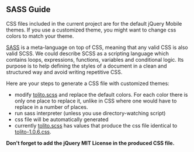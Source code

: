 ## SASS Guide

CSS files included in the current project  are for the default jQuery Mobile themes. If you use a customized theme, you might want to change css colors to match your theme.

[SASS](http://sass-lang.com/ "SASS") is a meta-language on top of CSS, meaning that any valid CSS is also valid SCSS. We could describe SCSS as a scripting language which contains loops, expressions, functions, variables and conditional logic. Its purpose is to help defining the styles of a document in a clean and structured way and avoid writing repetitive CSS.

Here are your steps to generate a CSS file with customized themes:

- modify [tolito.scss](https://github.com/tolis-e/jQuery-Mobile-Progress-Bar-with-Percentage/blob/master/src/scss/tolito.scss) and replace the default colors. For each color there is only one place to replace it, unlike in CSS where one would have to replace in a number of places.
- run sass interpreter (unless you use directory-watching script)
- css file will be automatically generated
- currently [tolito.scss](https://github.com/tolis-e/jQuery-Mobile-Progress-Bar-with-Percentage/blob/master/src/scss/tolito.scss) has values that produce the css file identical to [tolito-1.0.6.css](https://github.com/tolis-e/jQuery-Mobile-Progress-Bar-with-Percentage/blob/master/src/css/tolito-1.0.6.css).

**Don't forget to add the jQuery MIT License in the produced CSS file.**
